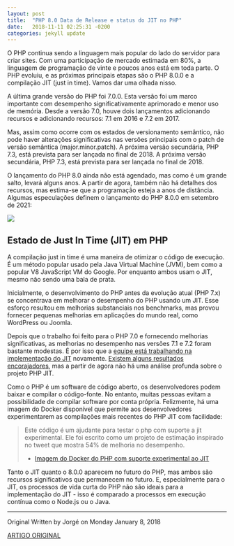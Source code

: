 ```yaml
---
layout: post
title:  "PHP 8.0 Data de Release e status do JIT no PHP"
date:   2018-11-11 02:25:31 -0200
categories: jekyll update
---
```


O PHP continua sendo a linguagem mais popular do lado do servidor para criar sites. Com uma participação de mercado estimada em 80%, a linguagem de programação de vinte e poucos anos está em toda parte. O PHP evoluiu, e as próximas principais etapas são o PHP 8.0.0 e a compilação JIT (just in time). Vamos dar uma olhada nisso.

A última grande versão do PHP foi 7.0.0. Esta versão foi um marco importante com desempenho significativamente aprimorado e menor uso de memória. Desde a versão 7.0, houve dois lançamentos adicionando recursos e adicionando recursos: 7.1 em 2016 e 7.2 em 2017. 

Mas, assim como ocorre com os estados de versionamento semântico, não pode haver alterações significativas nas versões principais com o patch de versão semântica (major.minor.patch). A próxima versão secundária, PHP 7.3, está prevista para ser lançada no final de 2018. A próxima versão secundária, PHP 7.3, está prevista para ser lançada no final de 2018.

O lançamento do PHP 8.0 ainda não está agendado, mas como é um grande salto, levará alguns anos. A partir de agora, também não há detalhes dos recursos, mas estima-se que a programação esteja a anos de distância. Algumas especulações definem o lançamento do PHP 8.0.0 em setembro de 2021:


[![](https://res.cloudinary.com/marcialwushu/image/upload/v1541913040/PDF/php8.png)](https://twitter.com/Crell/status/931427244760846336?ref_src=twsrc%5Etfw%7Ctwcamp%5Etweetembed%7Ctwterm%5E931427244760846336&ref_url=https%3A%2F%2Freact-etc.net%2Fentry%2Fphp-8-0-0-release-date-and-jit-status)

## Estado de Just In Time (JIT) em PHP

A compilação just in time é uma maneira de otimizar o código de execução. É um método popular usado pela Java Virtual Machine (JVM), bem como a popular V8 JavaScript VM do Google. Por enquanto ambos usam o JIT, mesmo não sendo uma bala de prata.

Inicialmente, o desenvolvimento do PHP antes da evolução atual (PHP 7.x) se concentrava em melhorar o desempenho do PHP usando um JIT. Esse esforço resultou em melhorias substanciais nos benchmarks, mas provou fornecer pequenas melhorias em aplicações do mundo real, como WordPress ou Joomla.

Depois que o trabalho foi feito para o PHP 7.0 e fornecendo melhorias significativas, as melhorias no desempenho nas versões 7.1 e 7.2 foram bastante modestas. É por isso que a [equipe está trabalhando na implementação do JIT](https://react-etc.net/entry/php-8-to-ship-with-a-jit-compiler) novamente. [Existem alguns resultados encorajadores](https://mobile.twitter.com/dr4goonis/status/806817526097346560), mas a partir de agora não há uma análise profunda sobre o projeto PHP JIT.

Como o PHP é um software de código aberto, os desenvolvedores podem baixar e compilar o código-fonte. No entanto, muitas pessoas evitam a possibilidade de compilar software por conta própria. Felizmente, há uma imagem do Docker disponível que permite aos desenvolvedores experimentarem as compilações mais recentes do PHP JIT com facilidade:


>Este código é um ajudante para testar o php com suporte a jit experimental. Ele foi escrito como um projeto de estimação inspirado no tweet que mostra 54% de melhoria no desempenho. 
>- [Imagem do Docker do PHP com suporte experimental ao JIT](https://github.com/mente/php-docker-jit)

Tanto o JIT quanto o 8.0.0 aparecem no futuro do PHP, mas ambos são recursos significativos que permanecem no futuro. E, especialmente para o JIT, os processos de vida curta do PHP não são ideais para a implementação do JIT - isso é comparado a processos em execução contínua como o Node.js ou o Java.

---

Original Written by Jorgé on Monday January 8, 2018

[ARTIGO ORIGINAL](https://react-etc.net/entry/php-8-0-0-release-date-and-jit-status)
